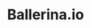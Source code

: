 ---
blog: https://blog.ballerina.io/
codehost: https://github.com/https://github.com/ballerina-platform
logohandle: ballerinaio
other:
- name: StackOverflow
  url: https://stackoverflow.com/questions/tagged/ballerina
slack: https://ballerina.io/open-source/slack/
sort: ballerina
title: Ballerina.io
twitter: https://x.com/ballerinalang
website: https://ballerina.io/
---